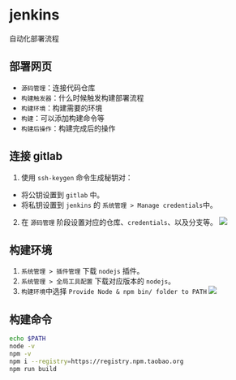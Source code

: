 # jenkins
自动化部署流程

## 部署网页
- `源码管理`：连接代码仓库
- `构建触发器`：什么时候触发构建部署流程
- `构建环境`：构建需要的环境
- `构建`：可以添加构建命令等
- `构建后操作`：构建完成后的操作

## 连接 gitlab
1. 使用 `ssh-keygen` 命令生成秘钥对：
  - 将公钥设置到 `gitlab` 中。
  - 将私钥设置到 `jenkins` 的 `系统管理 > Manage credentials`中。
2. 在 `源码管理` 阶段设置对应的仓库、`credentials`、以及分支等。
![](https://imgs.qinguanghui.com/jinkins/gitlab.png)

## 构建环境
1. `系统管理 > 插件管理` 下载 `nodejs` 插件。
2. `系统管理 > 全局工具配置` 下载对应版本的 `nodejs`。
3. `构建环境`中选择 `Provide Node & npm bin/ folder to PATH`
![](https://imgs.qinguanghui.com/jinkins/node-use.png)

## 构建命令
```bash
echo $PATH
node -v
npm -v
npm i --registry=https://registry.npm.taobao.org
npm run build
```

